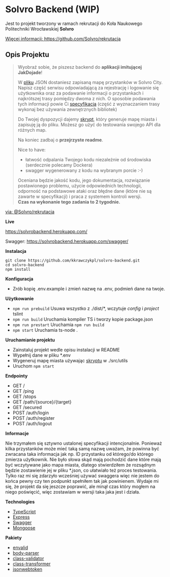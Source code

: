 # Solvro Backend (WIP)

Jest to projekt tworzony w ramach rekrutacji do Koła Naukowego Politechniki Wrocławskiej **Solvro**

[ Więcej informacji: https://github.com/Solvro/rekrutacja ](https://github.com/Solvro/rekrutacja)

## Opis Projektu

> Wyobraź sobie, że piszesz backend do **aplikacji imitującej JakDojade**!
> 
> W [pliku](https://github.com/Solvro/rekrutacja/blob/master/backend/solvro_city.json) JSON dostaniesz zapisaną mapę przystanków w Solvro City. Napisz część serwisu odpowiadającą za rejestrację i logowanie się użytkownika oraz za podawanie informacji o przystankach i najkrótszej trasy pomiędzy dwoma z nich. O sposobie podawania tych informacji powie Ci [specyfikacja](https://github.com/Solvro/rekrutacja/blob/master/backend/stops_api.yaml) (część z wyznaczaniem trasy wykonaj bez używania zewnętrznych bibliotek)
> 
> Do Twojej dyspozycji dajemy [skrypt](https://github.com/Solvro/rekrutacja/blob/master/backend/city_generator.py), który generuje mapę miasta i zapisuję ją do pliku. Możesz go użyć do testowania swojego API dla różnych map.
> 
> Na koniec zadbaj o **przejrzyste readme**.
> 
> Nice to have:
>  - łatwość odpalania Twojego kodu niezależnie od środowiska (serdecznie polecamy Dockera)
>  - swagger wygenerowany z kodu na wybranym porcie :-)
> 
> Oceniana będzie jakość kodu, jego dokumentacja, rozwiązanie postawionego problemu, użycie odpowiednich technologii, odporność na podstawowe ataki oraz błędne dane (które nie są zawarte w specyfikacji) i praca z systemem kontroli wersji.  
**Czas na wykonanie tego zadania to 2 tygodnie.**
>
[ via: @Solvro/rekrutacja ](https://github.com/Solvro/rekrutacja)

**Live**

https://solvrobackend.herokuapp.com/

Swagger:
https://solvrobackend.herokuapp.com/swagger/

**Instalacja**

```
git clone https://github.com/kkrawczykpl/solvro-backend.git
cd solvro-backend
npm install
```

**Konfiguracja**
* Zrób kopię .env.example i zmień nazwę na .env, podmień dane na twoje.

**Użytkowanie**

* `npm run prebuild` Usuwa wszystko z ./dist/*, wczytuje _config_ i _project_ tslint
* `npm run build` Uruchamia kompiler TS i tworzy kopie package.json
* `npm run prestart` Uruchamia `npm run build`
* `npm start` Uruchamia ts-node .

**Uruchamianie projektu**
* Zainstaluj projekt wedle opisu instalacji w README
* Wypełnij dane w pliku *.env
* Wygeneruj mapę miasta używając [skryptu](https://github.com/Solvro/rekrutacja/blob/master/backend/city_generator.py) w ./src/utils
* Uruchom `npm start`

**Endpointy**

* GET /
* GET /ping
* GET /stops
* GET /path/{source}/{target}
* GET /secured
* POST /auth/login
* POST /auth/register
* POST /auth/logout

**Informacje**

Nie trzymałem się sztywno ustalonej specyfikacji intencjonalnie. Ponieważ kilka przystanków może mieć taką samą nazwę uważam, że powinna być zwracana taka informacja jak np. ID przystanku od którego/do którego zmierza użytkownik. Nie było słowa skąd mają pochodzić dane które mają być wczytywane jako mapa miasta, dlatego stwierdziłem że rozsądnym będzie zostawienie jej w pliku *.json, co ułatwiało też proces testowania. Tylko raz mi się zdarzyło wcześniej używać swaggera więc nie jestem do końca pewny czy ten podpunkt spełniłem tak jak powinienem. Wydaje mi się, że projekt da się jeszcze poprawić, ale minął czas który mogłem na niego poświęcić, więc zostawiam w wersji taka jaka jest i działa.


**Technologies**

* [TypeScript](https://github.com/microsoft/TypeScript)
* [Express](https://github.com/expressjs/express)
* [Swagger](https://github.com/swagger-api/swagger-ui)
* [Mongoose](https://github.com/Automattic/mongoose)

**Pakiety**

* [envalid](https://github.com/af/envalid)
* [body-parser](https://github.com/expressjs/body-parser)
* [class-validator](https://github.com/typestack/class-validator)
* [class-transformer](https://github.com/typestack/class-transformer)
* [jsonwebtoken](https://github.com/auth0/node-jsonwebtoken)



